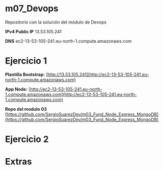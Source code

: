 # m07_Devops
Repositorio con la solución del módulo de Devops


**IPv4 Public IP** 13.53.105.241

**DNS** ec2-13-53-105-241.eu-north-1.compute.amazonaws.com



# Ejercicio 1

**Plantilla Bootstrap:** [http://13.53.105.241](http://ec2-13-53-105-241.eu-north-1.compute.amazonaws.com)

**App Node:** [http://ec2-13-53-105-241.eu-north-1.compute.amazonaws.com](http://ec2-13-53-105-241.eu-north-1.compute.amazonaws.com)

**Repo del modulo 03** [https://github.com/SergioSuarezDev/m03_Fund_Node_Express_MongoDB](https://github.com/SergioSuarezDev/m03_Fund_Node_Express_MongoDB)


# Ejercicio 2


# Extras
